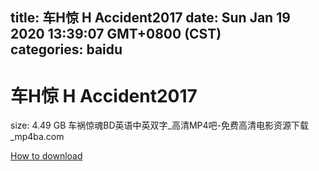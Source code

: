 
title: 车H惊 H Accident2017
date: Sun Jan 19 2020 13:39:07 GMT+0800 (CST)    
categories: baidu
---

# 车H惊 H Accident2017
size: 4.49 GB
 车祸惊魂BD英语中英双字_高清MP4吧-免费高清电影资源下载_mp4ba.com
 

[How to download](https://bpcam.bemobtrk.com/go/2ceec3aa-1ca2-46d6-b9ff-aaa5c184517c?jno=2343)